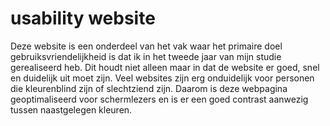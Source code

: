 # usability website

Deze website is een onderdeel van het vak waar het primaire doel gebruiksvriendelijkheid is dat ik in het tweede jaar van mijn studie gerealiseerd heb.
Dit houdt niet alleen maar in dat de website er goed, snel en duidelijk uit moet zijn. Veel websites zijn erg onduidelijk voor personen die kleurenblind zijn of slechtziend zijn. Daarom is deze webpagina geoptimaliseerd voor schermlezers en is er een goed contrast aanwezig tussen naastgelegen kleuren.

